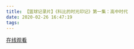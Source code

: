 ```yaml
---
title: 【篮球记录片】《科比的时光印记》第一集：高中时代
date: 2020-02-26 16:47:19
tags:
---
```


<a href="https://www.weibo.com/tv/v/Iw09SyAUS?fid=1034:4476269325385754" target="_blank">在线观看</a>

